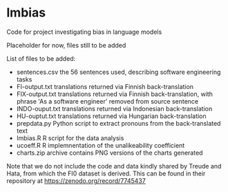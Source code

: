 # lmbias
Code for project investigating bias in language models

Placeholder for now, files still to be added

List of files to be added:

* sentences.csv      the 56 sentences used, describing software engineering tasks
* FI-output.txt      translations returned via Finnish back-translation
* FIX-output.txt     translations returned via Finnish back-translation, with phrase 'As a software engineer' removed from source sentence
* INDO-ouput.txt     translations returned via Indonesian back-translation
* HU-ouptut.txt      translations returned via Hungarian back-translation
* prepdata.py        Python script to extract pronouns from the back-translated text
* lmbias.R           R script for the data analysis
* ucoeff.R           R implemnentation of the unalikeability coefficient
* charts.zip         archive contains PNG versions of the charts generated

Note that we do not include the code and data kindly shared by Treude and Hata, from which the FI0 dataset is derived. 
This can be found in their repository at https://zenodo.org/record/7745437 

